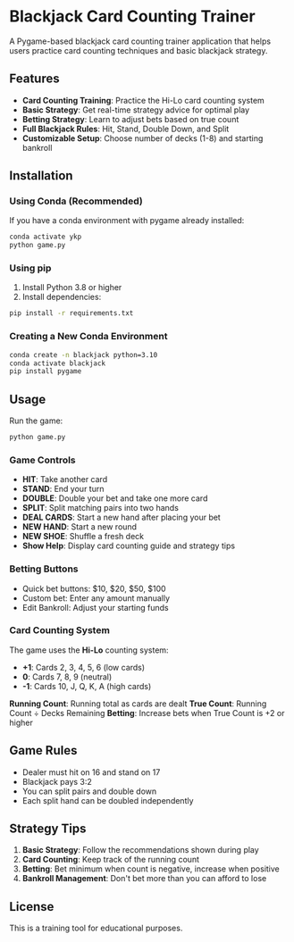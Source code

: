 # Blackjack Card Counting Trainer

A Pygame-based blackjack card counting trainer application that helps users practice card counting techniques and basic blackjack strategy.

## Features

- **Card Counting Training**: Practice the Hi-Lo card counting system
- **Basic Strategy**: Get real-time strategy advice for optimal play
- **Betting Strategy**: Learn to adjust bets based on true count
- **Full Blackjack Rules**: Hit, Stand, Double Down, and Split
- **Customizable Setup**: Choose number of decks (1-8) and starting bankroll

## Installation

### Using Conda (Recommended)

If you have a conda environment with pygame already installed:
```bash
conda activate ykp
python game.py
```

### Using pip

1. Install Python 3.8 or higher
2. Install dependencies:
```bash
pip install -r requirements.txt
```

### Creating a New Conda Environment

```bash
conda create -n blackjack python=3.10
conda activate blackjack
pip install pygame
```

## Usage

Run the game:
```bash
python game.py
```

### Game Controls

- **HIT**: Take another card
- **STAND**: End your turn
- **DOUBLE**: Double your bet and take one more card
- **SPLIT**: Split matching pairs into two hands
- **DEAL CARDS**: Start a new hand after placing your bet
- **NEW HAND**: Start a new round
- **NEW SHOE**: Shuffle a fresh deck
- **Show Help**: Display card counting guide and strategy tips

### Betting Buttons

- Quick bet buttons: $10, $20, $50, $100
- Custom bet: Enter any amount manually
- Edit Bankroll: Adjust your starting funds

### Card Counting System

The game uses the **Hi-Lo** counting system:
- **+1**: Cards 2, 3, 4, 5, 6 (low cards)
- **0**: Cards 7, 8, 9 (neutral)
- **-1**: Cards 10, J, Q, K, A (high cards)

**Running Count**: Running total as cards are dealt
**True Count**: Running Count ÷ Decks Remaining
**Betting**: Increase bets when True Count is +2 or higher

## Game Rules

- Dealer must hit on 16 and stand on 17
- Blackjack pays 3:2
- You can split pairs and double down
- Each split hand can be doubled independently

## Strategy Tips

1. **Basic Strategy**: Follow the recommendations shown during play
2. **Card Counting**: Keep track of the running count
3. **Betting**: Bet minimum when count is negative, increase when positive
4. **Bankroll Management**: Don't bet more than you can afford to lose

## License

This is a training tool for educational purposes.

